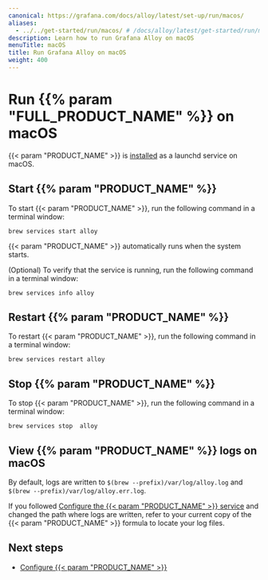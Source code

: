 ```yaml
---
canonical: https://grafana.com/docs/alloy/latest/set-up/run/macos/
aliases:
  - ../../get-started/run/macos/ # /docs/alloy/latest/get-started/run/macos/
description: Learn how to run Grafana Alloy on macOS
menuTitle: macOS
title: Run Grafana Alloy on macOS
weight: 400
---
```


# Run {{% param "FULL_PRODUCT_NAME" %}} on macOS

{{< param "PRODUCT_NAME" >}} is [installed][InstallMacOS] as a launchd service on macOS.

## Start {{% param "PRODUCT_NAME" %}}

To start {{< param "PRODUCT_NAME" >}}, run the following command in a terminal window:

```shell
brew services start alloy
```

{{< param "PRODUCT_NAME" >}} automatically runs when the system starts.

(Optional) To verify that the service is running, run the following command in a terminal window:

```shell
brew services info alloy
```

## Restart {{% param "PRODUCT_NAME" %}}

To restart {{< param "PRODUCT_NAME" >}}, run the following command in a terminal window:

```shell
brew services restart alloy
```

## Stop {{% param "PRODUCT_NAME" %}}

To stop {{< param "PRODUCT_NAME" >}}, run the following command in a terminal window:

```shell
brew services stop  alloy
```

## View {{% param "PRODUCT_NAME" %}} logs on macOS

By default, logs are written to `$(brew --prefix)/var/log/alloy.log` and `$(brew --prefix)/var/log/alloy.err.log`.

If you followed [Configure the {{< param "PRODUCT_NAME" >}} service][ConfigureService] and changed the path where logs are written, refer to your current copy of the {{< param "PRODUCT_NAME" >}} formula to locate your log files.

## Next steps

- [Configure {{< param "PRODUCT_NAME" >}}][ConfigureMacOS]

[InstallMacOS]: ../../install/macos/
[ConfigureMacOS]: ../../../configure/configure-macos/
[ConfigureService]: ../../../configure/configure-macos/#configure-the-alloy-service
